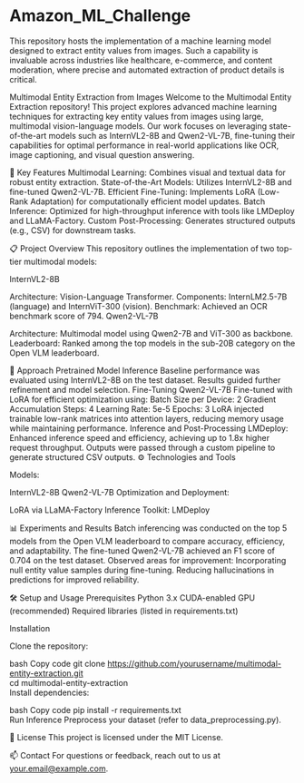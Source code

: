 # Amazon_ML_Challenge
This repository hosts the implementation of a machine learning model designed to extract entity values from images. Such a capability is invaluable across industries like healthcare, e-commerce, and content moderation, where precise and automated extraction of product details is critical.


Multimodal Entity Extraction from Images
Welcome to the Multimodal Entity Extraction repository! This project explores advanced machine learning techniques for extracting key entity values from images using large, multimodal vision-language models. Our work focuses on leveraging state-of-the-art models such as InternVL2-8B and Qwen2-VL-7B, fine-tuning their capabilities for optimal performance in real-world applications like OCR, image captioning, and visual question answering.

🌟 Key Features
Multimodal Learning: Combines visual and textual data for robust entity extraction.
State-of-the-Art Models: Utilizes InternVL2-8B and fine-tuned Qwen2-VL-7B.
Efficient Fine-Tuning: Implements LoRA (Low-Rank Adaptation) for computationally efficient model updates.
Batch Inference: Optimized for high-throughput inference with tools like LMDeploy and LLaMA-Factory.
Custom Post-Processing: Generates structured outputs (e.g., CSV) for downstream tasks.


📋 Project Overview
This repository outlines the implementation of two top-tier multimodal models:

InternVL2-8B

Architecture: Vision-Language Transformer.
Components: InternLM2.5-7B (language) and InternViT-300 (vision).
Benchmark: Achieved an OCR benchmark score of 794.
Qwen2-VL-7B

Architecture: Multimodal model using Qwen2-7B and ViT-300 as backbone.
Leaderboard: Ranked among the top models in the sub-20B category on the Open VLM leaderboard.


🚀 Approach
Pretrained Model Inference
Baseline performance was evaluated using InternVL2-8B on the test dataset.
Results guided further refinement and model selection.
Fine-Tuning Qwen2-VL-7B
Fine-tuned with LoRA for efficient optimization using:
Batch Size per Device: 2
Gradient Accumulation Steps: 4
Learning Rate: 5e-5
Epochs: 3
LoRA injected trainable low-rank matrices into attention layers, reducing memory usage while maintaining performance.
Inference and Post-Processing
LMDeploy: Enhanced inference speed and efficiency, achieving up to 1.8x higher request throughput.
Outputs were passed through a custom pipeline to generate structured CSV outputs.
⚙️ Technologies and Tools


Models:

InternVL2-8B
Qwen2-VL-7B
Optimization and Deployment:

LoRA via LLaMA-Factory
Inference Toolkit: LMDeploy


📊 Experiments and Results
Batch inferencing was conducted on the top 5 models from the Open VLM leaderboard to compare accuracy, efficiency, and adaptability.
The fine-tuned Qwen2-VL-7B achieved an F1 score of 0.704 on the test dataset.
Observed areas for improvement:
Incorporating null entity value samples during fine-tuning.
Reducing hallucinations in predictions for improved reliability.

🛠️ Setup and Usage
Prerequisites
Python 3.x
CUDA-enabled GPU (recommended)
Required libraries (listed in requirements.txt)

Installation

Clone the repository:

bash
Copy code
git clone https://github.com/yourusername/multimodal-entity-extraction.git  
cd multimodal-entity-extraction  
Install dependencies:

bash
Copy code
pip install -r requirements.txt  
Run Inference
Preprocess your dataset (refer to data_preprocessing.py).


📄 License
This project is licensed under the MIT License.

📫 Contact
For questions or feedback, reach out to us at your.email@example.com.
